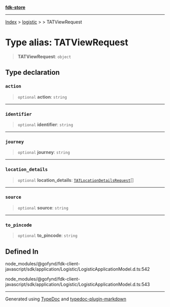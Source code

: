 [**fdk-store**](../../../README.md)
***

[Index](../../../API.md) > [logistic](../../README.md) > [<internal>](../README.md) > TATViewRequest

# Type alias: TATViewRequest

> **TATViewRequest**: `object`

## Type declaration

### `action`

> `optional` **action**: `string`

***

### `identifier`

> `optional` **identifier**: `string`

***

### `journey`

> `optional` **journey**: `string`

***

### `location_details`

> `optional` **location\_details**: [`TATLocationDetailsRequest`](type-alias.TATLocationDetailsRequest.md)[]

***

### `source`

> `optional` **source**: `string`

***

### `to_pincode`

> `optional` **to\_pincode**: `string`

## Defined In

node\_modules/@gofynd/fdk-client-javascript/sdk/application/Logistic/LogisticApplicationModel.d.ts:542

node\_modules/@gofynd/fdk-client-javascript/sdk/application/Logistic/LogisticApplicationModel.d.ts:543

***
Generated using [TypeDoc](https://typedoc.org/) and [typedoc-plugin-markdown](https://www.npmjs.com/package/typedoc-plugin-markdown)
